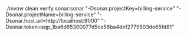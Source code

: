 ./mvnw clean verify sonar:sonar "-Dsonar.projectKey=billing-service" "-Dsonar.projectName=billing-service" "-Dsonar.host.url=http://localhost:9000" "-Dsonar.token=sqp_1ba6d65300077d5ce56ba4def2779503de65fd81"